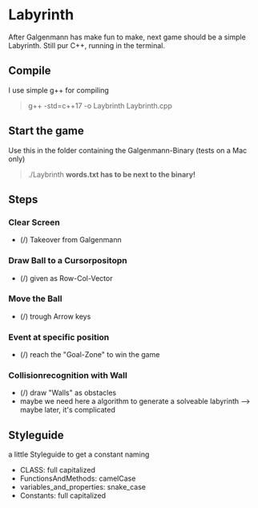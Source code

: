 # Labyrinth
After Galgenmann has make fun to make, next game should be a simple Labyrinth. Still pur C++, running in the terminal.

## Compile
I use simple g++ for compiling
> g++ -std=c++17 -o Laybrinth Laybrinth.cpp

## Start the game
Use this in the folder containing the Galgenmann-Binary (tests on a Mac only)
> ./Laybrinth
**words.txt has to be next to the binary!**

## Steps
### Clear Screen
* (/) Takeover from Galgenmann

### Draw Ball to a Cursorpositopn
* (/) given as Row-Col-Vector

### Move the Ball
* (/) trough Arrow keys

### Event at specific position
* (/) reach the "Goal-Zone" to win the game

### Collisionrecognition with Wall
* (/) draw "Walls" as obstacles
* maybe we need here a algorithm to generate a solveable labyrinth --> maybe later, it's complicated

## Styleguide
a little Styleguide to get a constant naming
* CLASS: full capitalized
* FunctionsAndMethods: camelCase
* variables_and_properties: snake_case
* Constants: full capitalized